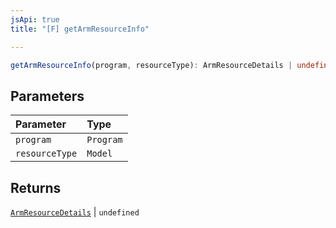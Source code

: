 ```yaml
---
jsApi: true
title: "[F] getArmResourceInfo"

---
```

```ts
getArmResourceInfo(program, resourceType): ArmResourceDetails | undefined
```

## Parameters

| Parameter | Type |
| :------ | :------ |
| `program` | `Program` |
| `resourceType` | `Model` |

## Returns

[`ArmResourceDetails`](../interfaces/ArmResourceDetails.md) \| `undefined`
